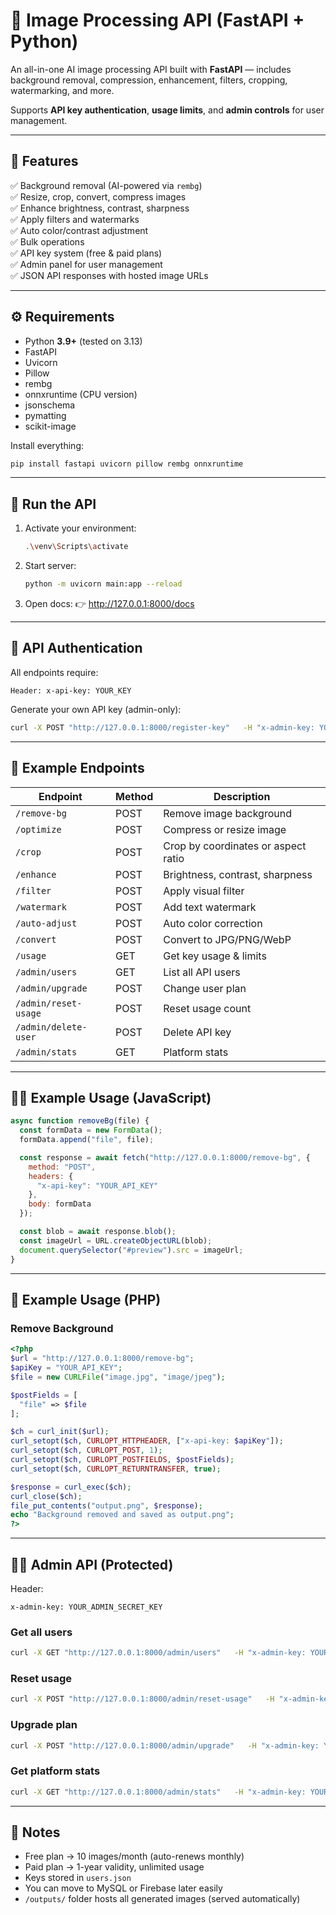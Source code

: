 # 🧠 Image Processing API (FastAPI + Python)

An all-in-one AI image processing API built with **FastAPI** — includes background removal, compression, enhancement, filters, cropping, watermarking, and more.

Supports **API key authentication**, **usage limits**, and **admin controls** for user management.

---

## 🚀 Features

✅ Background removal (AI-powered via `rembg`)  
✅ Resize, crop, convert, compress images  
✅ Enhance brightness, contrast, sharpness  
✅ Apply filters and watermarks  
✅ Auto color/contrast adjustment  
✅ Bulk operations  
✅ API key system (free & paid plans)  
✅ Admin panel for user management  
✅ JSON API responses with hosted image URLs  

---

## ⚙️ Requirements

- Python **3.9+** (tested on 3.13)
- FastAPI
- Uvicorn
- Pillow
- rembg
- onnxruntime (CPU version)
- jsonschema
- pymatting
- scikit-image

Install everything:
```bash
pip install fastapi uvicorn pillow rembg onnxruntime
```

---

## 🧩 Run the API

1. Activate your environment:
   ```bash
   .\venv\Scripts\activate
   ```
2. Start server:
   ```bash
   python -m uvicorn main:app --reload
   ```
3. Open docs:
   👉 http://127.0.0.1:8000/docs

---

## 🔐 API Authentication

All endpoints require:
```
Header: x-api-key: YOUR_KEY
```

Generate your own API key (admin-only):
```bash
curl -X POST "http://127.0.0.1:8000/register-key"   -H "x-admin-key: YOUR_ADMIN_SECRET_KEY"   -F "email=you@example.com"   -F "plan=free"
```

---

## 📸 Example Endpoints

| Endpoint | Method | Description |
|-----------|---------|-------------|
| `/remove-bg` | POST | Remove image background |
| `/optimize` | POST | Compress or resize image |
| `/crop` | POST | Crop by coordinates or aspect ratio |
| `/enhance` | POST | Brightness, contrast, sharpness |
| `/filter` | POST | Apply visual filter |
| `/watermark` | POST | Add text watermark |
| `/auto-adjust` | POST | Auto color correction |
| `/convert` | POST | Convert to JPG/PNG/WebP |
| `/usage` | GET | Get key usage & limits |
| `/admin/users` | GET | List all API users |
| `/admin/upgrade` | POST | Change user plan |
| `/admin/reset-usage` | POST | Reset usage count |
| `/admin/delete-user` | POST | Delete API key |
| `/admin/stats` | GET | Platform stats |

---

## 🧑‍💻 Example Usage (JavaScript)

```js
async function removeBg(file) {
  const formData = new FormData();
  formData.append("file", file);

  const response = await fetch("http://127.0.0.1:8000/remove-bg", {
    method: "POST",
    headers: {
      "x-api-key": "YOUR_API_KEY"
    },
    body: formData
  });

  const blob = await response.blob();
  const imageUrl = URL.createObjectURL(blob);
  document.querySelector("#preview").src = imageUrl;
}
```

---

## 🐘 Example Usage (PHP)

### Remove Background
```php
<?php
$url = "http://127.0.0.1:8000/remove-bg";
$apiKey = "YOUR_API_KEY";
$file = new CURLFile("image.jpg", "image/jpeg");

$postFields = [
  "file" => $file
];

$ch = curl_init($url);
curl_setopt($ch, CURLOPT_HTTPHEADER, ["x-api-key: $apiKey"]);
curl_setopt($ch, CURLOPT_POST, 1);
curl_setopt($ch, CURLOPT_POSTFIELDS, $postFields);
curl_setopt($ch, CURLOPT_RETURNTRANSFER, true);

$response = curl_exec($ch);
curl_close($ch);
file_put_contents("output.png", $response);
echo "Background removed and saved as output.png";
?>
```

---

## 🧑‍💼 Admin API (Protected)

Header:
```
x-admin-key: YOUR_ADMIN_SECRET_KEY
```

### Get all users
```bash
curl -X GET "http://127.0.0.1:8000/admin/users"   -H "x-admin-key: YOUR_ADMIN_SECRET_KEY"
```

### Reset usage
```bash
curl -X POST "http://127.0.0.1:8000/admin/reset-usage"   -H "x-admin-key: YOUR_ADMIN_SECRET_KEY"   -F "api_key=USER_API_KEY"
```

### Upgrade plan
```bash
curl -X POST "http://127.0.0.1:8000/admin/upgrade"   -H "x-admin-key: YOUR_ADMIN_SECRET_KEY"   -F "api_key=USER_API_KEY"   -F "new_plan=paid"
```

### Get platform stats
```bash
curl -X GET "http://127.0.0.1:8000/admin/stats"   -H "x-admin-key: YOUR_ADMIN_SECRET_KEY"
```

---

## 🧠 Notes

- Free plan → 10 images/month (auto-renews monthly)
- Paid plan → 1-year validity, unlimited usage
- Keys stored in `users.json`
- You can move to MySQL or Firebase later easily
- `/outputs/` folder hosts all generated images (served automatically)
